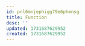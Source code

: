 ```yaml
---
id: pnl6mnjephigg79e6phmnsg
title: Function
desc: ''
updated: 1731687629952
created: 1731687629952
---
```

